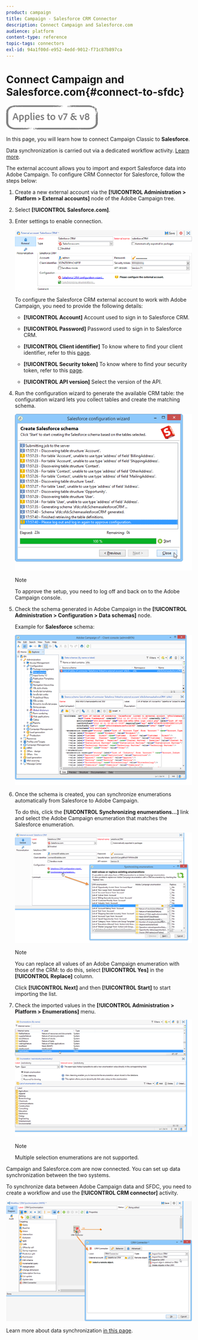 ```yaml
---
product: campaign
title: Campaign - Salesforce CRM Connector
description: Connect Campaign and Salesforce.com
audience: platform
content-type: reference
topic-tags: connectors
exl-id: 94a1f00d-e952-4edd-9012-f71c87b897ca
---
```

# Connect Campaign and Salesforce.com{#connect-to-sfdc}

![](../../assets/common.svg)
   
In this page, you will learn how to connect Campaign Classic to **Salesforce**.

Data synchronization is carried out via a dedicated workflow activity. [Learn more](../../platform/using/crm-data-sync.md).


The external account allows you to import and export Salesforce data into Adobe Campaign.
To configure CRM Connector for Salesforce, follow the steps below:

1. Create a new external account via the **[!UICONTROL Administration > Platform > External accounts]** node of the Adobe Campaign tree.
1. Select **[!UICONTROL Salesforce.com]**.
1. Enter settings to enable connection.
    
    ![](assets/ext_account_17.png)

    To configure the Salesforce CRM external account to work with Adobe Campaign, you need to provide the following details:

    * **[!UICONTROL Account]**
    Account used to sign in to Salesforce CRM.

    * **[!UICONTROL Password]**
    Password used to sign in to Salesforce CRM.

    * **[!UICONTROL Client identifier]**
    To know where to find your client identifier, refer to this [page](https://help.salesforce.com/articleView?id=000205876&type=1).

    * **[!UICONTROL Security token]**
    To know where to find your security token, refer to this [page](https://help.salesforce.com/articleView?id=000205876&type=1).

    * **[!UICONTROL API version]**
    Select the version of the API.
1. Run the configuration wizard to generate the available CRM table: the configuration wizard lets you collect tables and create the matching schema.

   ![](assets/crm_connectors_sfdc_launch.png)

   >[!NOTE]
   >
   >To approve the setup, you need to log off and back on to the Adobe Campaign console.

1. Check the schema generated in Adobe Campaign in the **[!UICONTROL Administration > Configuration > Data schemas]** node.

   Example for **Salesforce** schema:

   ![](assets/crm_connectors_sfdc_table.png)

1. Once the schema is created, you can synchronize enumerations automatically from Salesforce to Adobe Campaign.

   To do this, click the **[!UICONTROL Synchronizing enumerations...]** link and select the Adobe Campaign enumeration that matches the Salesforce enumeration.



   ![](assets/crm_connectors_sfdc_enum.png)

   >[!NOTE]
   >
   >You can replace all values of an Adobe Campaign enumeration with those of the CRM: to do this, select **[!UICONTROL Yes]** in the **[!UICONTROL Replace]** column.


   Click **[!UICONTROL Next]** and then **[!UICONTROL Start]** to start importing the list.

1. Check the imported values in the **[!UICONTROL Administration > Platform > Enumerations]** menu.

   ![](assets/crm_connectors_sfdc_exe.png)

   >[!NOTE]
   >
   > Multiple selection enumerations are not supported.

Campaign and Salesforce.com are now connected. You can set up data synchronization between the two systems. 

To synchronize data between Adobe Campaign data and SFDC, you need to create a workflow and use the **[!UICONTROL CRM connector]** activity.

![](assets/crm_connectors_sfdc_wf.png)

Learn more about data synchronization [in this page](../../platform/using/crm-data-sync.md).
